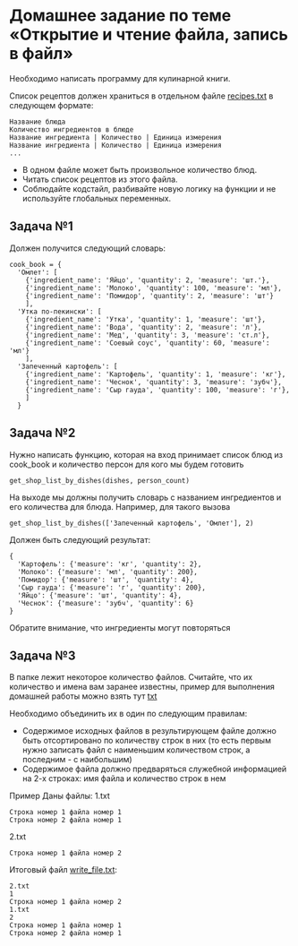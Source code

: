 # Домашнее задание по теме «Открытие и чтение файла, запись в файл»

Необходимо написать программу для кулинарной книги.

Список рецептов должен храниться в отдельном файле [recipes.txt](recipes.txt) в следующем формате:

```commandline
Название блюда
Количество ингредиентов в блюде
Название ингредиента | Количество | Единица измерения
Название ингредиента | Количество | Единица измерения
...
```
* В одном файле может быть произвольное количество блюд.
* Читать список рецептов из этого файла.
* Соблюдайте кодстайл, разбивайте новую логику на функции и не используйте глобальных переменных.

## Задача №1

Должен получится следующий словарь:

```
cook_book = {
  'Омлет': [
    {'ingredient_name': 'Яйцо', 'quantity': 2, 'measure': 'шт.'},
    {'ingredient_name': 'Молоко', 'quantity': 100, 'measure': 'мл'},
    {'ingredient_name': 'Помидор', 'quantity': 2, 'measure': 'шт'}
    ],
  'Утка по-пекински': [
    {'ingredient_name': 'Утка', 'quantity': 1, 'measure': 'шт'},
    {'ingredient_name': 'Вода', 'quantity': 2, 'measure': 'л'},
    {'ingredient_name': 'Мед', 'quantity': 3, 'measure': 'ст.л'},
    {'ingredient_name': 'Соевый соус', 'quantity': 60, 'measure': 'мл'}
    ],
  'Запеченный картофель': [
    {'ingredient_name': 'Картофель', 'quantity': 1, 'measure': 'кг'},
    {'ingredient_name': 'Чеснок', 'quantity': 3, 'measure': 'зубч'},
    {'ingredient_name': 'Сыр гауда', 'quantity': 100, 'measure': 'г'},
    ]
  }
```
## Задача №2

Нужно написать функцию, которая на вход принимает список блюд из cook_book 
и количество персон для кого мы будем готовить

```
get_shop_list_by_dishes(dishes, person_count)
```

На выходе мы должны получить словарь с названием ингредиентов 
и его количества для блюда. Например, для такого вызова

```
get_shop_list_by_dishes(['Запеченный картофель', 'Омлет'], 2)
```

Должен быть следующий результат:

```
{
  'Картофель': {'measure': 'кг', 'quantity': 2},
  'Молоко': {'measure': 'мл', 'quantity': 200},
  'Помидор': {'measure': 'шт', 'quantity': 4},
  'Сыр гауда': {'measure': 'г', 'quantity': 200},
  'Яйцо': {'measure': 'шт', 'quantity': 4},
  'Чеснок': {'measure': 'зубч', 'quantity': 6}
}
```

Обратите внимание, что ингредиенты могут повторяться

## Задача №3

В папке лежит некоторое количество файлов. 
Считайте, что их количество и имена вам заранее известны, 
пример для выполнения домашней работы можно взять тут [txt](txt)

Необходимо объединить их в один по следующим правилам:

* Содержимое исходных файлов в результирующем файле должно быть отсортировано 
по количеству строк в них (то есть первым нужно записать файл 
с наименьшим количеством строк, а последним - с наибольшим)
* Содержимое файла должно предваряться служебной информацией 
на 2-х строках: имя файла и количество строк в нем

Пример Даны файлы: 1.txt

```
Строка номер 1 файла номер 1
Строка номер 2 файла номер 1
```

2.txt

```
Строка номер 1 файла номер 2
```

Итоговый файл [write_file.txt](write_file.txt):

```
2.txt
1
Строка номер 1 файла номер 2
1.txt
2
Строка номер 1 файла номер 1
Строка номер 2 файла номер 1
```
